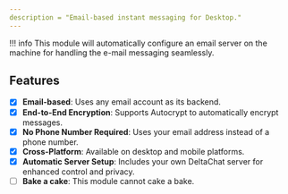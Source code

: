 ```yaml
---
description = "Email-based instant messaging for Desktop."
---
```


!!! info
    This module will automatically configure an email server on the machine for handling the e-mail messaging seamlessly.

## Features

- [x] **Email-based**: Uses any email account as its backend.
- [x] **End-to-End Encryption**: Supports Autocrypt to automatically encrypt messages.
- [x] **No Phone Number Required**: Uses your email address instead of a phone number.
- [x] **Cross-Platform**: Available on desktop and mobile platforms.
- [x] **Automatic Server Setup**: Includes your own DeltaChat server for enhanced control and privacy.
- [ ] **Bake a cake**: This module cannot cake a bake.
